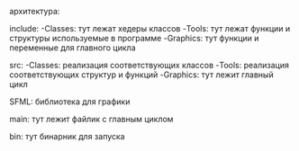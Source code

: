 архитектура:

include:
	-Classes: тут лежат хедеры классов
	-Tools: тут лежат функции и структуры используемые в программе
	-Graphics: тут функции и переменные для главного цикла 

src:
	-Classes: реализация соответствующих классов
	-Tools: реализация соответствующих структур и функций
	-Graphics: тут лежит главный цикл

SFML: библиотека для графики

main: тут лежит файлик с главным циклом

bin: тут бинарник для запуска
 





